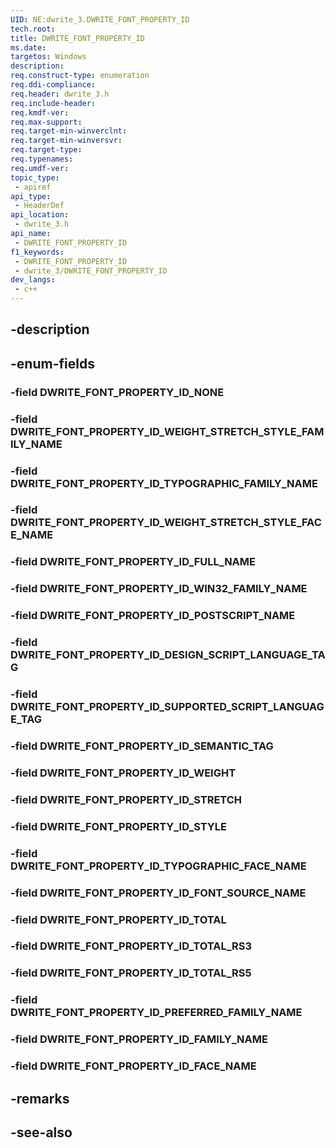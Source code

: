 ```yaml
---
UID: NE:dwrite_3.DWRITE_FONT_PROPERTY_ID
tech.root: 
title: DWRITE_FONT_PROPERTY_ID
ms.date: 
targetos: Windows
description: 
req.construct-type: enumeration
req.ddi-compliance: 
req.header: dwrite_3.h
req.include-header: 
req.kmdf-ver: 
req.max-support: 
req.target-min-winverclnt: 
req.target-min-winversvr: 
req.target-type: 
req.typenames: 
req.umdf-ver: 
topic_type:
 - apiref
api_type:
 - HeaderDef
api_location:
 - dwrite_3.h
api_name:
 - DWRITE_FONT_PROPERTY_ID
f1_keywords:
 - DWRITE_FONT_PROPERTY_ID
 - dwrite_3/DWRITE_FONT_PROPERTY_ID
dev_langs:
 - c++
---
```


## -description

## -enum-fields

### -field DWRITE_FONT_PROPERTY_ID_NONE

### -field DWRITE_FONT_PROPERTY_ID_WEIGHT_STRETCH_STYLE_FAMILY_NAME

### -field DWRITE_FONT_PROPERTY_ID_TYPOGRAPHIC_FAMILY_NAME

### -field DWRITE_FONT_PROPERTY_ID_WEIGHT_STRETCH_STYLE_FACE_NAME

### -field DWRITE_FONT_PROPERTY_ID_FULL_NAME

### -field DWRITE_FONT_PROPERTY_ID_WIN32_FAMILY_NAME

### -field DWRITE_FONT_PROPERTY_ID_POSTSCRIPT_NAME

### -field DWRITE_FONT_PROPERTY_ID_DESIGN_SCRIPT_LANGUAGE_TAG

### -field DWRITE_FONT_PROPERTY_ID_SUPPORTED_SCRIPT_LANGUAGE_TAG

### -field DWRITE_FONT_PROPERTY_ID_SEMANTIC_TAG

### -field DWRITE_FONT_PROPERTY_ID_WEIGHT

### -field DWRITE_FONT_PROPERTY_ID_STRETCH

### -field DWRITE_FONT_PROPERTY_ID_STYLE

### -field DWRITE_FONT_PROPERTY_ID_TYPOGRAPHIC_FACE_NAME

### -field DWRITE_FONT_PROPERTY_ID_FONT_SOURCE_NAME

### -field DWRITE_FONT_PROPERTY_ID_TOTAL

### -field DWRITE_FONT_PROPERTY_ID_TOTAL_RS3

### -field DWRITE_FONT_PROPERTY_ID_TOTAL_RS5

### -field DWRITE_FONT_PROPERTY_ID_PREFERRED_FAMILY_NAME

### -field DWRITE_FONT_PROPERTY_ID_FAMILY_NAME

### -field DWRITE_FONT_PROPERTY_ID_FACE_NAME

## -remarks

## -see-also

